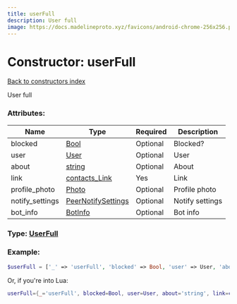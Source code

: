 ```yaml
---
title: userFull
description: User full
image: https://docs.madelineproto.xyz/favicons/android-chrome-256x256.png
---
```

# Constructor: userFull  
[Back to constructors index](index.md)



User full

### Attributes:

| Name     |    Type       | Required | Description |
|----------|---------------|----------|-------------|
|blocked|[Bool](../types/Bool.md) | Optional|Blocked?|
|user|[User](../types/User.md) | Optional|User|
|about|[string](../types/string.md) | Optional|About|
|link|[contacts\_Link](../types/contacts_Link.md) | Yes|Link|
|profile\_photo|[Photo](../types/Photo.md) | Optional|Profile photo|
|notify\_settings|[PeerNotifySettings](../types/PeerNotifySettings.md) | Optional|Notify settings|
|bot\_info|[BotInfo](../types/BotInfo.md) | Optional|Bot info|



### Type: [UserFull](../types/UserFull.md)


### Example:

```php
$userFull = ['_' => 'userFull', 'blocked' => Bool, 'user' => User, 'about' => 'string', 'link' => contacts_Link, 'profile_photo' => Photo, 'notify_settings' => PeerNotifySettings, 'bot_info' => BotInfo];
```  


Or, if you're into Lua:

```lua
userFull={_='userFull', blocked=Bool, user=User, about='string', link=contacts_Link, profile_photo=Photo, notify_settings=PeerNotifySettings, bot_info=BotInfo}

```


